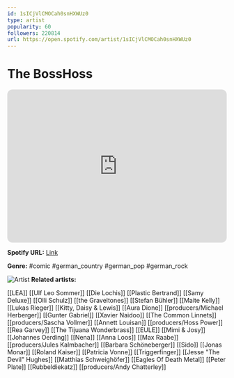 ```yaml
---
id: 1sICjVlCMOCah0snHXWUz0
type: artist
popularity: 60
followers: 220814
url: https://open.spotify.com/artist/1sICjVlCMOCah0snHXWUz0
---
```

# The BossHoss

<iframe style="border-radius:12px" src="https://open.spotify.com/embed/artist/1sICjVlCMOCah0snHXWUz0" width="100%" height="352" frameBorder="0" allowfullscreen="" allow="autoplay; clipboard-write; encrypted-media; fullscreen; picture-in-picture" loading="lazy"></iframe>

**Spotify URL:** [Link](https://open.spotify.com/artist/1sICjVlCMOCah0snHXWUz0)

**Genre:**  #comic #german_country #german_pop #german_rock

![Artist](https://i.scdn.co/image/ab6761610000e5ebde53ecfc833888f6e1f6fd47)
**Related artists:**

[[LEA]]
[[Ulf Leo Sommer]]
[[Die Lochis]]
[[Plastic Bertrand]]
[[Samy Deluxe]]
[[Olli Schulz]]
[[the Graveltones]]
[[Stefan Bühler]]
[[Maite Kelly]]
[[Lukas Rieger]]
[[Kitty, Daisy & Lewis]]
[[Aura Dione]]
[[producers/Michael Herberger]]
[[Gunter Gabriel]]
[[Xavier Naidoo]]
[[The Common Linnets]]
[[producers/Sascha Vollmer]]
[[Annett Louisan]]
[[producers/Hoss Power]]
[[Rea Garvey]]
[[The Tijuana Wonderbrass]]
[[EULE]]
[[Mimi & Josy]]
[[Johannes Oerding]]
[[Nena]]
[[Anna Loos]]
[[Max Raabe]]
[[producers/Jules Kalmbacher]]
[[Barbara Schöneberger]]
[[Sido]]
[[Jonas Monar]]
[[Roland Kaiser]]
[[Patricia Vonne]]
[[Triggerfinger]]
[[Jesse "The Devil" Hughes]]
[[Matthias Schweighöfer]]
[[Eagles Of Death Metal]]
[[Peter Plate]]
[[Rubbeldiekatz]]
[[producers/Andy Chatterley]]
